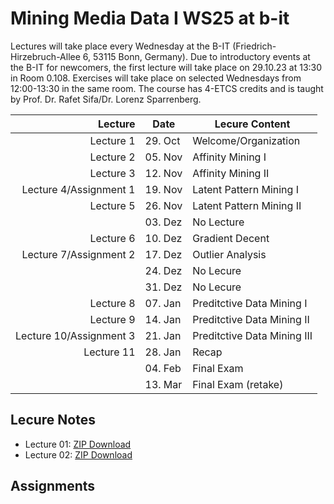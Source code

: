 # Mining Media Data I WS25 at b-it

Lectures will take place every Wednesday at the B-IT (Friedrich-Hirzebruch-Allee 6, 53115 Bonn, Germany). Due to introductory events at the B-IT for newcomers, the first lecture will take place on 29.10.23 at 13:30 in Room 0.108. Exercises will take place on selected Wednesdays from 12:00-13:30 in the same room. The course has 4-ETCS credits and is taught by Prof. Dr. Rafet Sifa/Dr. Lorenz Sparrenberg.

|                 Lecture | Date    | Lecure Content              |
| ----------------------: | ------- | --------------------------- |
|               Lecture 1 | 29. Oct | Welcome/Organization        |
|               Lecture 2 | 05. Nov | Affinity Mining I           |
|               Lecture 3 | 12. Nov | Affinity Mining II          |
|  Lecture 4/Assignment 1 | 19. Nov | Latent Pattern Mining I     |
|               Lecture 5 | 26. Nov | Latent Pattern Mining II    |
|                         | 03. Dez | No Lecture                  |
|               Lecture 6 | 10. Dez | Gradient Decent             |
|  Lecture 7/Assignment 2 | 17. Dez | Outlier Analysis            |
|                         | 24. Dez | No Lecure                   |
|                         | 31. Dez | No Lecure                   |
|               Lecture 8 | 07. Jan | Preditctive Data Mining I   |
|               Lecture 9 | 14. Jan | Preditctive Data Mining II  |
| Lecture 10/Assignment 3 | 21. Jan | Preditctive Data Mining III |
|              Lecture 11 | 28. Jan | Recap                       |
|                         | 04. Feb | Final Exam                  |
|                         | 13. Mar | Final Exam (retake)         |

## Lecure Notes
- Lecture 01: [ZIP Download](Lecture_01_MMDI_WS2025.zip)
- Lecture 02: [ZIP Download](Lecture_02_MMDI_WS2025.zip)

## Assignments
